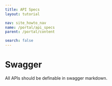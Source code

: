 ```yaml
---
title: API Specs
layout: tutorial

nav: site_howto_nav
name: /portal/api_specs
parent: /portal/content

search: false
---
```

# Swagger

All APIs should be definable in swagger markdown.